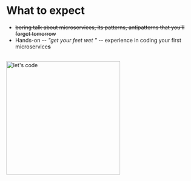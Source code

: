 # What to expect

- ~~<twemoji-speaking-head /> boring talk about microservices, its patterns, antipatterns
  that you'll forget tomorrow~~
- Hands-on -- _"get your <twemoji-paw-prints /> feet wet <twemoji-sweat-droplets />"_ -- 
  experience in coding your first microservice**s**

<img
  alt="let's code"
  src="https://miro.medium.com/max/1200/1*XHT9ApxFQ_0LBqGgFUdYjQ.jpeg"
  style="height: 300px; margin-left: auto; margin-right: auto; margin-top: 16px"
/>